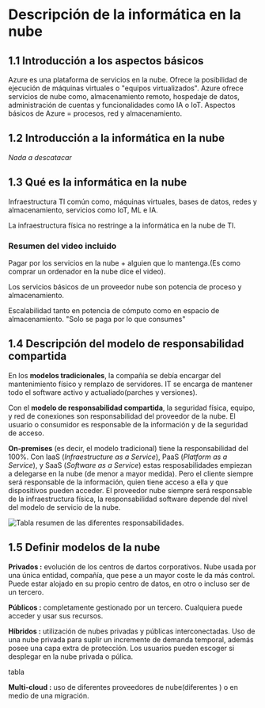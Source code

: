 # Descripción de la informática en la nube

## 1.1 Introducción a los aspectos básicos

Azure es una plataforma de servicios en la nube.
Ofrece la posibilidad de ejecución de máquinas virtuales o "equipos virtualizados".
Azure ofrece servicios de nube como, almacenamiento remoto, hospedaje de datos, administración de cuentas y funcionalidades como IA o IoT.
Aspectos básicos de Azure = procesos, red y almacenamiento.

## 1.2 Introducción a la informática en la nube

*Nada a descatacar*

## 1.3 Qué es la informática en la nube

Infraestructura TI común como, máquinas virtuales, bases de datos, redes y almacenamiento, servicios como IoT, ML e IA.

La infraestructura física no restringe a la informática en la nube de TI.

### Resumen del video incluido

Pagar por los servicios en la nube + alguien que lo mantenga.(Es como comprar un ordenador en la nube dice el video).

Los servicios básicos de un proveedor nube son potencia de proceso y almacenamiento.

Escalabilidad tanto en potencia de cómputo como en espacio de almacenamiento. "Solo se paga por lo que consumes"

## 1.4 Descripción del modelo de responsabilidad compartida

En los **modelos tradicionales**, la compañía se debía encargar del mantenimiento físico y remplazo de servidores. IT se encarga de mantener todo el software activo y actualiado(parches y versiones).

Con el **modelo de responsabilidad compartida**, la seguridad física, equipo, y red de conexiones son responsabilidad del proveedor de la nube. El usuario o consumidor es responsable de la información y de la seguridad de acceso.

**On-premises** (es decir, el modelo tradicional) tiene la responsabilidad del 100%. Con IaaS (*Infraestructure as a Service*), PaaS (*Platform as a Service*), y SaaS (*Software as a Service*) estas resposabilidades empiezan a delegarse en la nube (de menor a mayor medida). Pero el cliente siempre será responsable de la información, quien tiene acceso a ella y que dispositivos pueden acceder. El proveedor nube siempre será responsable de la infraestructura física, la responsabilidad software depende del nivel del modelo de servicio de la nube.

![Tabla resumen de las diferentes responsabilidades.](https://learn.microsoft.com/en-us/training/wwl-azure/describe-cloud-compute/media/shared-responsibility-b3829bfe.svg)

## 1.5 Definir modelos de la nube

**Privados :**  evolución de los centros de dartos corporativos. Nube usada por una única entidad, compañía, que pese a un mayor coste le da más control. Puede estar alojado en su propio centro de datos, en otro o incluso ser de un tercero.

**Públicos :** completamente gestionado por un tercero. Cualquiera puede acceder y usar sus recursos.

**Híbridos :** utilización de nubes privadas y públicas interconectadas. Uso de una nube privada para suplir un incremente de demanda temporal, además posee una capa extra de protección. Los usuarios pueden escoger si desplegar en la nube privada o púlica.

tabla

**Multi-cloud :** uso de diferentes proveedores de nube(diferentes ) o en medio de una migración. 